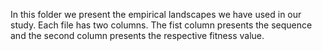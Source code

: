 In this folder we present the empirical landscapes we have used in our study.
Each file has two columns. The fist column presents the sequence and the second column presents the respective fitness value.
